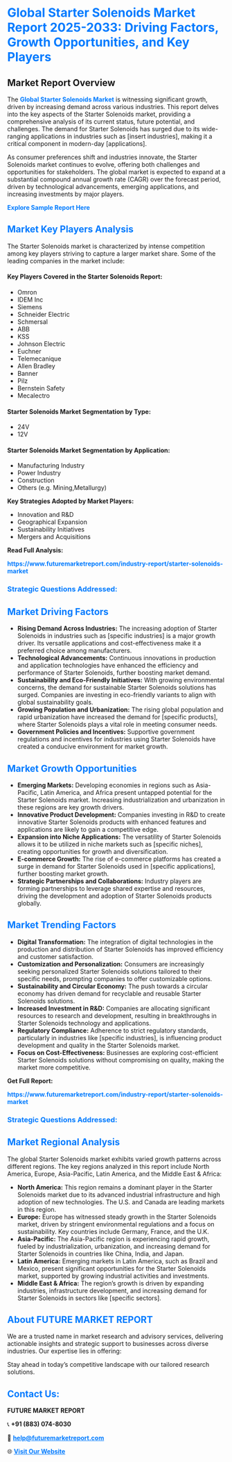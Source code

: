 <h1 style="color: #007BFF;">Global Starter Solenoids Market Report 2025-2033: Driving Factors, Growth Opportunities, and Key Players</h1>

<section id="overview">
<h2>Market Report Overview</h2>
<p>The <a href="https://www.futuremarketreport.com/industry-report/starter-solenoids-market" style="color: #007BFF; text-decoration: none;"><strong>Global Starter Solenoids Market</strong></a> is witnessing significant growth, driven by increasing demand across various industries. This report delves into the key aspects of the Starter Solenoids market, providing a comprehensive analysis of its current status, future potential, and challenges. The demand for Starter Solenoids has surged due to its wide-ranging applications in industries such as [insert industries], making it a critical component in modern-day [applications].</p>
<p>As consumer preferences shift and industries innovate, the Starter Solenoids market continues to evolve, offering both challenges and opportunities for stakeholders. The global market is expected to expand at a substantial compound annual growth rate (CAGR) over the forecast period, driven by technological advancements, emerging applications, and increasing investments by major players.</p>
</section>

<section id="overview">
<p><a href="https://www.futuremarketreport.com/request-sample/reportId=32890" style="color: #007BFF; text-decoration: none;"><strong>Explore Sample Report Here</strong></a></p>
</section>

<section id="key-players">
<h2 style="color: #007BFF;">Market Key Players Analysis</h2>
<p>The Starter Solenoids market is characterized by intense competition among key players striving to capture a larger market share. Some of the leading companies in the market include:</p>
<h4>Key Players Covered in the Starter Solenoids Report:</h4>
<ul><li>Omron</li><li>IDEM Inc</li><li>Siemens</li><li>Schneider Electric</li><li>Schmersal</li><li>ABB</li><li>KSS</li><li>Johnson Electric</li><li>Euchner</li><li>Telemecanique</li><li>Allen Bradley</li><li>Banner</li><li>Pilz</li><li>Bernstein Safety</li><li>Mecalectro</li></ul>
<h4>Starter Solenoids Market Segmentation by Type:</h4>
<ul><li>24V</li><li>12V</li></ul>

<h4>Starter Solenoids Market Segmentation by Application:</h4>
<ul><li>Manufacturing Industry</li><li>Power Industry</li><li>Construction</li><li>Others (e.g. Mining,Metallurgy)</li></ul>
<p><strong>Key Strategies Adopted by Market Players:</strong></p>
<ul>
<li>Innovation and R&D</li>
<li>Geographical Expansion</li>
<li>Sustainability Initiatives</li>
<li>Mergers and Acquisitions</li>
</ul>
</section>

<section>
<p><strong>Read Full Analysis: </strong></p><a href="https://www.futuremarketreport.com/industry-report/starter-solenoids-market" style="color: #007BFF; text-decoration: none;"><strong>https://www.futuremarketreport.com/industry-report/starter-solenoids-market</strong></a>
<h3 style="color: #007BFF;">Strategic Questions Addressed:</h3>
</section>

<section id="driving-factors">
<h2 style="color: #007BFF;">Market Driving Factors</h2>
<ul>
<li><strong>Rising Demand Across Industries:</strong> The increasing adoption of Starter Solenoids in industries such as [specific industries] is a major growth driver. Its versatile applications and cost-effectiveness make it a preferred choice among manufacturers.</li>
<li><strong>Technological Advancements:</strong> Continuous innovations in production and application technologies have enhanced the efficiency and performance of Starter Solenoids, further boosting market demand.</li>
<li><strong>Sustainability and Eco-Friendly Initiatives:</strong> With growing environmental concerns, the demand for sustainable Starter Solenoids solutions has surged. Companies are investing in eco-friendly variants to align with global sustainability goals.</li>
<li><strong>Growing Population and Urbanization:</strong> The rising global population and rapid urbanization have increased the demand for [specific products], where Starter Solenoids plays a vital role in meeting consumer needs.</li>
<li><strong>Government Policies and Incentives:</strong> Supportive government regulations and incentives for industries using Starter Solenoids have created a conducive environment for market growth.</li>
</ul>
</section>

<section id="growth-opportunities">
<h2 style="color: #007BFF;">Market Growth Opportunities</h2>
<ul>
<li><strong>Emerging Markets:</strong> Developing economies in regions such as Asia-Pacific, Latin America, and Africa present untapped potential for the Starter Solenoids market. Increasing industrialization and urbanization in these regions are key growth drivers.</li>
<li><strong>Innovative Product Development:</strong> Companies investing in R&D to create innovative Starter Solenoids products with enhanced features and applications are likely to gain a competitive edge.</li>
<li><strong>Expansion into Niche Applications:</strong> The versatility of Starter Solenoids allows it to be utilized in niche markets such as [specific niches], creating opportunities for growth and diversification.</li>
<li><strong>E-commerce Growth:</strong> The rise of e-commerce platforms has created a surge in demand for Starter Solenoids used in [specific applications], further boosting market growth.</li>
<li><strong>Strategic Partnerships and Collaborations:</strong> Industry players are forming partnerships to leverage shared expertise and resources, driving the development and adoption of Starter Solenoids products globally.</li>
</ul>
</section>

<section id="trending-factors">
<h2 style="color: #007BFF;">Market Trending Factors</h2>
<ul>
<li><strong>Digital Transformation:</strong> The integration of digital technologies in the production and distribution of Starter Solenoids has improved efficiency and customer satisfaction.</li>
<li><strong>Customization and Personalization:</strong> Consumers are increasingly seeking personalized Starter Solenoids solutions tailored to their specific needs, prompting companies to offer customizable options.</li>
<li><strong>Sustainability and Circular Economy:</strong> The push towards a circular economy has driven demand for recyclable and reusable Starter Solenoids solutions.</li>
<li><strong>Increased Investment in R&D:</strong> Companies are allocating significant resources to research and development, resulting in breakthroughs in Starter Solenoids technology and applications.</li>
<li><strong>Regulatory Compliance:</strong> Adherence to strict regulatory standards, particularly in industries like [specific industries], is influencing product development and quality in the Starter Solenoids market.</li>
<li><strong>Focus on Cost-Effectiveness:</strong> Businesses are exploring cost-efficient Starter Solenoids solutions without compromising on quality, making the market more competitive.</li>
</ul>
</section>

<section>
<p><strong>Get Full Report: </strong></p><a href="https://www.futuremarketreport.com/industry-report/starter-solenoids-market" style="color: #007BFF; text-decoration: none;"><strong>https://www.futuremarketreport.com/industry-report/starter-solenoids-market</strong></a>
<h3 style="color: #007BFF;">Strategic Questions Addressed:</h3>
</section>


<section id="regional-analysis">
<h2 style="color: #007BFF;">Market Regional Analysis</h2>
<p>The global Starter Solenoids market exhibits varied growth patterns across different regions. The key regions analyzed in this report include North America, Europe, Asia-Pacific, Latin America, and the Middle East & Africa:</p>
<ul>
<li><strong>North America:</strong> This region remains a dominant player in the Starter Solenoids market due to its advanced industrial infrastructure and high adoption of new technologies. The U.S. and Canada are leading markets in this region.</li>
<li><strong>Europe:</strong> Europe has witnessed steady growth in the Starter Solenoids market, driven by stringent environmental regulations and a focus on sustainability. Key countries include Germany, France, and the U.K.</li>
<li><strong>Asia-Pacific:</strong> The Asia-Pacific region is experiencing rapid growth, fueled by industrialization, urbanization, and increasing demand for Starter Solenoids in countries like China, India, and Japan.</li>
<li><strong>Latin America:</strong> Emerging markets in Latin America, such as Brazil and Mexico, present significant opportunities for the Starter Solenoids market, supported by growing industrial activities and investments.</li>
<li><strong>Middle East & Africa:</strong> The region’s growth is driven by expanding industries, infrastructure development, and increasing demand for Starter Solenoids in sectors like [specific sectors].</li>
</ul>
</section>

<footer>
<h2 style="color: #007BFF;">About FUTURE MARKET REPORT</h2>
<p>We are a trusted name in market research and advisory services, delivering actionable insights and strategic support to businesses across diverse industries. Our expertise lies in offering:</p>

<p>Stay ahead in today’s competitive landscape with our tailored research solutions.</p>

<h2 style="color: #007BFF;">Contact Us:</h2>
<p><strong>FUTURE MARKET REPORT</strong></p>
<p>📞 <strong>+91 (883) 074-8030</strong></p>
<p>📧 <strong><a href="mailto:help@futuremarketreport.com" style="color: #007BFF;">help@futuremarketreport.com</a></strong></p>
<p>🌐 <strong><a href="https://www.futuremarketreport.com/" style="color: #007BFF;">Visit Our Website</a></strong></p>
</footer>